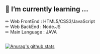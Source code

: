 ## 🌱 I’m currently learning ...
  ✏ Web FrontEnd : HTML5/CSS3/JavaScript     
  ✏ Web BackEnd : Node.JS     
  ✏ Main Language : JAVA
<!--  
 # 📫 How to reach me: 
 ## Please send me an e-mail.    
  📩 chamgrace@naver.com      
  -->
 
 ##
 [![Anurag's github stats](https://github-readme-stats.vercel.app/api?username=hwihwi99)](https://github.com/anuraghazra/github-readme-stats)

<!--
**hwihwi99/hwihwi99** is a ✨ _special_ ✨ repository because its `README.md` (this file) appears on your GitHub profile.

Here are some ideas to get you started:

- 🔭 I’m currently working on ...
- 🌱 I’m currently learning ...
- 👯 I’m looking to collaborate on ...
- 🤔 I’m looking for help with ...
- 💬 Ask me about ...
- 📫 How to reach me: ...
- 😄 Pronouns: ...
- ⚡ Fun fact: ...
-->
